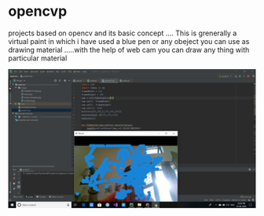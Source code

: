 # opencvp
projects based on opencv and its basic concept ....
This is grenerally a virtual paint in which i have used a blue pen or any obeject you can use as drawing material .....with the help of web cam you can draw any thing with particular material 

![](2020-06-24%20(1).png)
